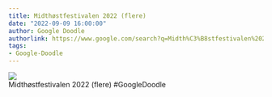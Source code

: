 ```yaml
---
title: Midthøstfestivalen 2022 (flere)
date: "2022-09-09 16:00:00"
author: Google Doodle
authorlink: https://www.google.com/search?q=Midth%C3%B8stfestivalen%202022%20(flere)
tags:
- Google-Doodle
---
```

<img src="https://www.google.com/logos/doodles/2022/mid-autumn-festival-2022-multiple-6753651837109496.3-law.gif" referrerpolicy="no-referrer"><br>Midthøstfestivalen 2022 (flere) #GoogleDoodle